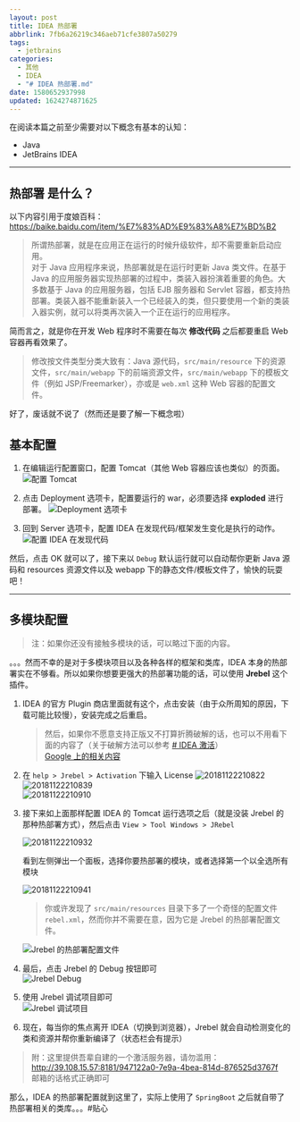 ```yaml
---
layout: post
title: IDEA 热部署
abbrlink: 7fb6a26219c346aeb71cfe3807a50279
tags:
  - jetbrains
categories:
  - 其他
  - IDEA
  - "# IDEA 热部署.md"
date: 1580652937998
updated: 1624274871625
---
```


在阅读本篇之前至少需要对以下概念有基本的认知：

- Java
- JetBrains IDEA

***

## **热部署** 是什么？

以下内容引用于度娘百科：<https://baike.baidu.com/item/%E7%83%AD%E9%83%A8%E7%BD%B2>

> 所谓热部署，就是在应用正在运行的时候升级软件，却不需要重新启动应用。\
> 对于 Java 应用程序来说，热部署就是在运行时更新 Java 类文件。在基于 Java 的应用服务器实现热部署的过程中，类装入器扮演着重要的角色。大多数基于 Java 的应用服务器，包括 EJB 服务器和 Servlet 容器，都支持热部署。类装入器不能重新装入一个已经装入的类，但只要使用一个新的类装入器实例，就可以将类再次装入一个正在运行的应用程序。

简而言之，就是你在开发 Web 程序时不需要在每次 **修改代码** 之后都要重启 Web 容器再看效果了。

> 修改按文件类型分类大致有：Java 源代码，`src/main/resource` 下的资源文件，`src/main/webapp` 下的前端资源文件，`src/main/webapp` 下的模板文件（例如 JSP/Freemarker），亦或是 `web.xml` 这种 Web 容器的配置文件。

好了，废话就不说了（然而还是要了解一下概念啦）

## 基本配置

1. 在编辑运行配置窗口，配置 Tomcat（其他 Web 容器应该也类似）的页面。
   ![配置 Tomcat](https://cdn.jsdelivr.net/gh/rxliuli/img-bed/20181122210657.png)

2. 点击 Deployment 选项卡，配置要运行的 war，必须要选择 **exploded** 进行部署。
   ![Deployment 选项卡](https://cdn.jsdelivr.net/gh/rxliuli/img-bed/20181122210737.png)

3. 回到 Server 选项卡，配置 IDEA 在发现代码/框架发生变化是执行的动作。
   ![配置 IDEA 在发现代码](https://cdn.jsdelivr.net/gh/rxliuli/img-bed/20181122210756.png)

然后，点击 OK 就可以了，接下来以 `Debug` 默认运行就可以自动帮你更新 Java 源码和 resources 资源文件以及 webapp 下的静态文件/模板文件了，愉快的玩耍吧！

***

## 多模块配置

> 注：如果你还没有接触多模块的话，可以略过下面的内容。

。。。然而不幸的是对于多模块项目以及各种各样的框架和类库，IDEA 本身的热部署实在不够看。所以如果你想要更强大的热部署功能的话，可以使用 **Jrebel** 这个插件。

1. IDEA 的官方 Plugin 商店里面就有这个，点击安装（由于众所周知的原因，下载可能比较慢），安装完成之后重启。
   > 然后，如果你不愿意支持正版又不打算折腾破解的话，也可以不用看下面的内容了（关于破解方法可以参考 [# IDEA 激活](/p/a0b9c67c7c9c460ea59c12603f390f2d)）\
   > [Google 上的相关内容](https://www.google.lk/search?q=IDEA+Jrebel+%E7%A0%B4%E8%A7%A3\&oq=IDEA+Jrebel+%E7%A0%B4%E8%A7%A3)

2. 在 `help > Jrebel > Activation` 下输入 License
   ![20181122210822](https://cdn.jsdelivr.net/gh/rxliuli/img-bed/20181122210822.png)\
   ![20181122210839](https://cdn.jsdelivr.net/gh/rxliuli/img-bed/20181122210839.png)\
   ![20181122210910](https://cdn.jsdelivr.net/gh/rxliuli/img-bed/20181122210910.png)

3. 接下来如上面那样配置 IDEA 的 Tomcat 运行选项之后（就是没装 Jrebel 的那种热部署方式），然后点击 `View > Tool Windows > JRebel`

   ![20181122210932](https://cdn.jsdelivr.net/gh/rxliuli/img-bed/20181122210932.png)

   看到左侧弹出一个面板，选择你要热部署的模块，或者选择第一个以全选所有模块

   ![20181122210941](https://cdn.jsdelivr.net/gh/rxliuli/img-bed/20181122210941.png)

   > 你或许发现了 `src/main/resources` 目录下多了一个奇怪的配置文件 `rebel.xml`，然而你并不需要在意，因为它是 Jrebel 的热部署配置文件。

   ![Jrebel 的热部署配置文件](https://cdn.jsdelivr.net/gh/rxliuli/img-bed/20181122210955.png)

4. 最后，点击 Jrebel 的 Debug 按钮即可\
   ![Jrebel Debug](https://cdn.jsdelivr.net/gh/rxliuli/img-bed/20181122211005.png)

5. 使用 Jrebel 调试项目即可\
   ![Jrebel 调试项目](https://cdn.jsdelivr.net/gh/rxliuli/img-bed/20190325101659.png)

6. 现在，每当你的焦点离开 IDEA（切换到浏览器），Jrebel 就会自动检测变化的类和资源并帮你重新编译了（状态栏会有提示）

> 附：这里提供吾辈自建的一个激活服务器，请勿滥用：<http://39.108.15.57:8181/947122a0-7e9a-4bea-814d-876525d3767f>\
> 邮箱的话格式正确即可

那么，IDEA 的热部署配置就到这里了，实际上使用了 `SpringBoot` 之后就自带了热部署相关的类库。。。#贴心
